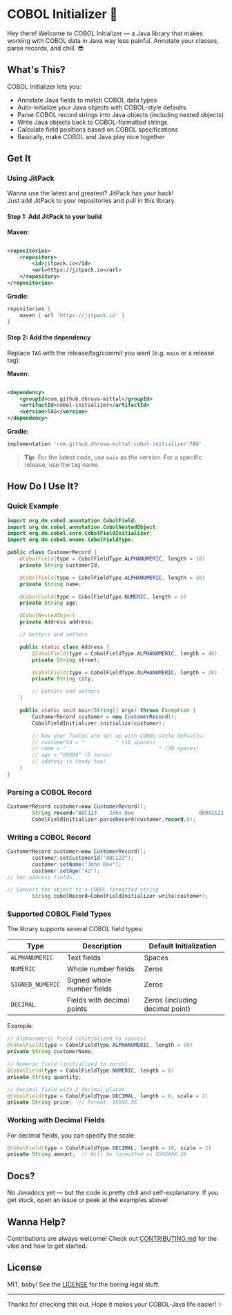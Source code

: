 # COBOL Initializer 🚀

Hey there! Welcome to COBOL Initializer — a Java library that makes working with COBOL data in Java way less painful.
Annotate your classes, parse records, and chill. 😎

## What's This?

COBOL Initializer lets you:

- Annotate Java fields to match COBOL data types
- Auto-initialize your Java objects with COBOL-style defaults
- Parse COBOL record strings into Java objects (including nested objects)
- Write Java objects back to COBOL-formatted strings
- Calculate field positions based on COBOL specifications
- Basically, make COBOL and Java play nice together

## Get It

### Using JitPack

Wanna use the latest and greatest? JitPack has your back!  
Just add JitPack to your repositories and pull in this library.

#### Step 1: Add JitPack to your build

**Maven:**

```xml

<repositories>
    <repository>
        <id>jitpack.io</id>
        <url>https://jitpack.io</url>
    </repository>
</repositories>
```

**Gradle:**

```groovy
repositories {
    maven { url 'https://jitpack.io' }
}
```

#### Step 2: Add the dependency

Replace `TAG` with the release/tag/commit you want (e.g. `main` or a release tag):

**Maven:**

```xml

<dependency>
    <groupId>com.github.dhruva-mittal</groupId>
    <artifactId>cobol-initializer</artifactId>
    <version>TAG</version>
</dependency>
```

**Gradle:**

```groovy
implementation 'com.github.dhruva-mittal:cobol-initializer:TAG'
```

> **Tip:** For the latest code, use `main` as the version. For a specific release, use the tag name.

## How Do I Use It?

### Quick Example

```java
import org.dm.cobol.annotation.CobolField;
import org.dm.cobol.annotation.CobolNestedObject;
import org.dm.cobol.core.CobolFieldInitializer;
import org.dm.cobol.enums.CobolFieldType;

public class CustomerRecord {
    @CobolField(type = CobolFieldType.ALPHANUMERIC, length = 10)
    private String customerId;

    @CobolField(type = CobolFieldType.ALPHANUMERIC, length = 30)
    private String name;

    @CobolField(type = CobolFieldType.NUMERIC, length = 5)
    private String age;

    @CobolNestedObject
    private Address address;

    // Getters and setters

    public static class Address {
        @CobolField(type = CobolFieldType.ALPHANUMERIC, length = 40)
        private String street;

        @CobolField(type = CobolFieldType.ALPHANUMERIC, length = 20)
        private String city;

        // Getters and setters
    }

    public static void main(String[] args) throws Exception {
        CustomerRecord customer = new CustomerRecord();
        CobolFieldInitializer.initialize(customer);

        // Now your fields are set up with COBOL-style defaults:
        // customerId = "          " (10 spaces)
        // name = "                              " (30 spaces)
        // age = "00000" (5 zeros)
        // address is ready too!
    }
}
```

### Parsing a COBOL Record

```java
CustomerRecord customer=new CustomerRecord();
        String record="ABC123    John Doe                     00042123 Main St                             New York            ";
        CobolFieldInitializer.parseRecord(customer,record,0);
```

### Writing a COBOL Record

```java
CustomerRecord customer=new CustomerRecord();
        customer.setCustomerId("ABC123");
        customer.setName("John Doe");
        customer.setAge("42");
// Set address fields...

// Convert the object to a COBOL-formatted string
        String cobolRecord=CobolFieldInitializer.write(customer);
```

### Supported COBOL Field Types

The library supports several COBOL field types:

| Type             | Description                | Default Initialization          |
|------------------|----------------------------|---------------------------------|
| `ALPHANUMERIC`   | Text fields                | Spaces                          |
| `NUMERIC`        | Whole number fields        | Zeros                           |
| `SIGNED_NUMERIC` | Signed whole number fields | Zeros                           |
| `DECIMAL`        | Fields with decimal points | Zeros (including decimal point) |

Example:

```java
// Alphanumeric field (initialized to spaces)
@CobolField(type = CobolFieldType.ALPHANUMERIC, length = 20)
private String customerName;

// Numeric field (initialized to zeros)
@CobolField(type = CobolFieldType.NUMERIC, length = 6)
private String quantity;

// Decimal field with 2 decimal places
@CobolField(type = CobolFieldType.DECIMAL, length = 8, scale = 2)
private String price;  // Format: XXXXX.XX
```

### Working with Decimal Fields

For decimal fields, you can specify the scale:

```java
@CobolField(type = CobolFieldType.DECIMAL, length = 10, scale = 2)
private String amount;  // Will be formatted as XXXXXXX.XX
```

## Docs?

No Javadocs yet — but the code is pretty chill and self-explanatory. If you get stuck, open an issue or peek at the
examples above!

## Wanna Help?

Contributions are always welcome! Check out [CONTRIBUTING.md](CONTRIBUTING.md) for the vibe and how to get started.

## License

MIT, baby! See the [LICENSE](LICENSE) for the boring legal stuff.

---

Thanks for checking this out. Hope it makes your COBOL-Java life easier! ✨